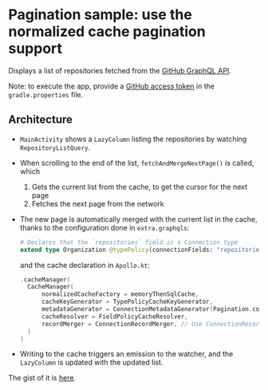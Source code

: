 # Pagination sample: use the normalized cache pagination support

Displays a list of repositories fetched from the [GitHub GraphQL API](https://docs.github.com/en/graphql). 

Note: to execute the app, provide a [GitHub access token](https://developer.github.com/v4/guides/forming-calls/#authenticating-with-graphql) in the `gradle.properties` file.

## Architecture

- `MainActivity` shows a `LazyColumn` listing the repositories by watching `RepositoryListQuery`.  
- When scrolling to the end of the list, `fetchAndMergeNextPage()` is called, which
  1. Gets the current list from the cache, to get the cursor for the next page
  2. Fetches the next page from the network
- The new page is automatically merged with the current list in the cache, thanks to the configuration done in `extra.graphqls`:
  ```graphql
  # Declares that the `repositories` field is a Connection type
  extend type Organization @typePolicy(connectionFields: "repositories")
  ```
  and the cache declaration in `Apollo.kt`:
  ```kotlin
  .cacheManager(
    CacheManager(
        normalizedCacheFactory = memoryThenSqlCache,
        cacheKeyGenerator = TypePolicyCacheKeyGenerator,
        metadataGenerator = ConnectionMetadataGenerator(Pagination.connectionTypes), // Use the generated Pagination class
        cacheResolver = FieldPolicyCacheResolver,
        recordMerger = ConnectionRecordMerger, // Use ConnectionRecordMerger that can handle Relay-style pagination
    )
  )
  ```


- Writing to the cache triggers an emission to the watcher, and the `LazyColumn` is updated with the updated list. 

The gist of it is [here](app/src/main/java/com/example/apollokotlinpaginationsample/repository/Apollo.kt#L54).
